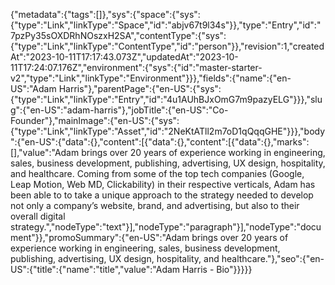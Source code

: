 {"metadata":{"tags":[]},"sys":{"space":{"sys":{"type":"Link","linkType":"Space","id":"abjv67t9l34s"}},"type":"Entry","id":"7pzPy35sOXDRhNOszxH2SA","contentType":{"sys":{"type":"Link","linkType":"ContentType","id":"person"}},"revision":1,"createdAt":"2023-10-11T17:17:43.073Z","updatedAt":"2023-10-11T17:24:07.176Z","environment":{"sys":{"id":"master-starter-v2","type":"Link","linkType":"Environment"}}},"fields":{"name":{"en-US":"Adam Harris"},"parentPage":{"en-US":{"sys":{"type":"Link","linkType":"Entry","id":"4u1AUhBJxOmG7m9pazyELG"}}},"slug":{"en-US":"adam-harris"},"jobTitle":{"en-US":"Co-Founder"},"mainImage":{"en-US":{"sys":{"type":"Link","linkType":"Asset","id":"2NeKtATll2m7oD1qQqqGHE"}}},"body":{"en-US":{"data":{},"content":[{"data":{},"content":[{"data":{},"marks":[],"value":"Adam brings over 20 years of experience working in engineering, sales, business development, publishing, advertising, UX design, hospitality, and healthcare. Coming from some of the top tech companies (Google, Leap Motion, Web MD, Clickability) in their respective verticals, Adam has been able to to take a unique approach to the strategy needed to develop not only a company’s website, brand, and advertising, but also to their overall digital strategy.","nodeType":"text"}],"nodeType":"paragraph"}],"nodeType":"document"}},"promoSummary":{"en-US":"Adam brings over 20 years of experience working in engineering, sales, business development, publishing, advertising, UX design, hospitality, and healthcare."},"seo":{"en-US":{"title":{"name":"title","value":"Adam Harris - Bio"}}}}}